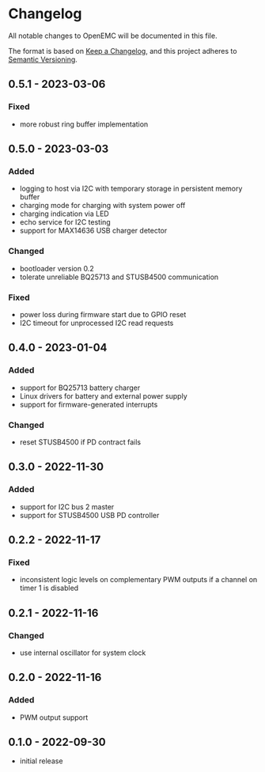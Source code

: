 # Changelog
All notable changes to OpenEMC will be documented in this file.

The format is based on [Keep a Changelog](https://keepachangelog.com/en/1.0.0/),
and this project adheres to [Semantic Versioning](https://semver.org/spec/v2.0.0.html).

## 0.5.1 - 2023-03-06
### Fixed
- more robust ring buffer implementation

## 0.5.0 - 2023-03-03
### Added
- logging to host via I2C with temporary storage in persistent memory buffer
- charging mode for charging with system power off
- charging indication via LED
- echo service for I2C testing
- support for MAX14636 USB charger detector
### Changed
- bootloader version 0.2
- tolerate unreliable BQ25713 and STUSB4500 communication
### Fixed
- power loss during firmware start due to GPIO reset
- I2C timeout for unprocessed I2C read requests

## 0.4.0 - 2023-01-04
### Added
- support for BQ25713 battery charger
- Linux drivers for battery and external power supply
- support for firmware-generated interrupts
### Changed
- reset STUSB4500 if PD contract fails

## 0.3.0 - 2022-11-30
### Added
- support for I2C bus 2 master
- support for STUSB4500 USB PD controller

## 0.2.2 - 2022-11-17
### Fixed
- inconsistent logic levels on complementary PWM outputs if a channel on
  timer 1 is disabled

## 0.2.1 - 2022-11-16
### Changed
- use internal oscillator for system clock

## 0.2.0 - 2022-11-16
### Added
- PWM output support

## 0.1.0 - 2022-09-30
- initial release
